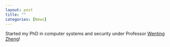 ```yaml
---
layout: post
title: ""
categories: [News]
---
```

Started my PhD in computer systems and security under Professor [Wenting Zheng](https://wzheng.github.io/)!

